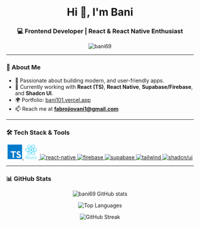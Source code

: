 <h1 align="center">Hi 👋, I'm Bani</h1>
<h3 align="center">💻 Frontend Developer | React & React Native Enthusiast</h3>

<p align="center">
  <img src="https://komarev.com/ghpvc/?username=bani69&label=Profile%20views&color=0e75b6&style=flat" alt="bani69" />
</p>

---

### 🧠 About Me
- 🚀 Passionate about building modern,  and user-friendly apps.  
- 🔭 Currently working with **React (TS)**, **React Native**, **Supabase/Firebase**, and **Shadcn UI**.  
- 🌍 Portfolio: [bani101.vercel.app](https://bani101.vercel.app/)  
- 📫 Reach me at **fabrojiovani1@gmail.com**  

---

### 🛠️ Tech Stack & Tools  

<p align="center">
  <a href="https://www.typescriptlang.org/" target="_blank" rel="noreferrer">
    <img src="https://raw.githubusercontent.com/devicons/devicon/master/icons/typescript/typescript-original.svg" alt="typescript" width="40" height="40"/>
  </a>
  <a href="https://reactjs.org/" target="_blank" rel="noreferrer">
    <img src="https://raw.githubusercontent.com/devicons/devicon/master/icons/react/react-original-wordmark.svg" alt="react" width="40" height="40"/>
  </a>
  <a href="https://reactnative.dev/" target="_blank" rel="noreferrer">
    <img src="https://reactnative.dev/img/header_logo.svg" alt="react-native" width="40" height="40"/>
  </a>
  <a href="https://firebase.google.com/" target="_blank" rel="noreferrer">
    <img src="https://www.gstatic.com/devrel-devsite/prod/v02f7c7b934487be255c5f28ebb00ed6c2fde7a607ac1d91773e0036b0a06ec31/firebase/images/lockup.svg" alt="firebase" width="40" height="40"/>
  </a>
  <a href="https://supabase.com/" target="_blank" rel="noreferrer">
    <img src="https://www.vectorlogo.zone/logos/supabase/supabase-icon.svg" alt="supabase" width="40" height="40"/>
  </a>
  <a href="https://tailwindcss.com/" target="_blank" rel="noreferrer">
    <img src="https://www.vectorlogo.zone/logos/tailwindcss/tailwindcss-icon.svg" alt="tailwind" width="40" height="40"/>
  </a>
  <a href="https://shadcn.dev/" target="_blank" rel="noreferrer">
    <img src="https://avatars.githubusercontent.com/u/139895814?s=200&v=4" alt="shadcn/ui" width="40" height="40"/>
  </a>
</p>

---

### 📊 GitHub Stats  

<p align="center">
  <img src="https://github-readme-stats.vercel.app/api?username=bani69&show_icons=true&theme=radical" alt="bani69 GitHub stats" />
</p>
<p align="center">
  <img src="https://github-readme-stats.vercel.app/api/top-langs/?username=bani69&layout=compact&theme=radical" alt="Top Languages" />
</p>
<p align="center">
  <img src="https://github-readme-streak-stats.herokuapp.com/?user=bani69&theme=radical" alt="GitHub Streak" />
</p>
